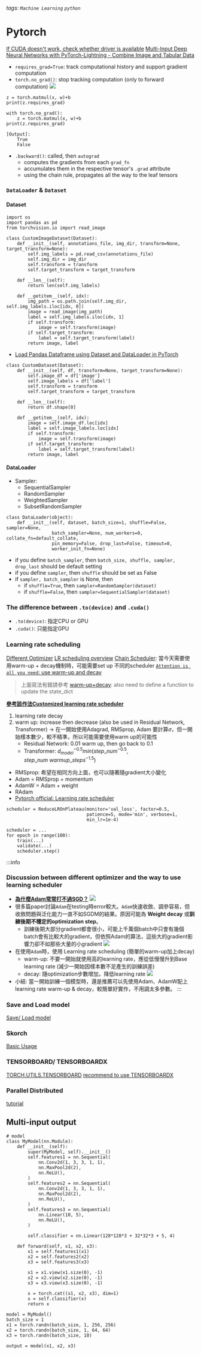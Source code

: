 ###### tags: `Machine Learning` `python`


Pytorch
===
[If CUDA doesn't work, check whether driver is available](https://www.nvidia.com/Download/index.aspx?lang=en-us)
[Multi-Input Deep Neural Networks with PyTorch-Lightning - Combine Image and Tabular Data](https://rosenfelder.ai/multi-input-neural-network-pytorch/)


- ```requires_grad=True```: track computational history and support gradient computation
- ```torch.no_grad()```: stop tracking computation (only to forward computation)
![](https://i.imgur.com/zsCEwKn.png)
```python=
z = torch.matmul(x, w)+b
print(z.requires_grad)

with torch.no_grad():
    z = torch.matmul(x, w)+b
print(z.requires_grad)

[Output]:
    True
    False
```
- ```.backward()```: called, then ```autograd```
    - computes the gradients from each ```grad_fn```
    - accumulates them in the respective tensor's ```.grad``` attribute
    - using the chain rule, propagates all the way to the leaf tensors



### ```DataLoader``` & ```Dataset```
#### Dataset

```python=
import os
import pandas as pd
from torchvision.io import read_image

class CustomImageDataset(Dataset):
    def __init__(self, annotations_file, img_dir, transform=None, target_transform=None):
        self.img_labels = pd.read_csv(annotations_file)
        self.img_dir = img_dir
        self.transform = transform
        self.target_transform = target_transform

    def __len__(self):
        return len(self.img_labels)

    def __getitem__(self, idx):
        img_path = os.path.join(self.img_dir, self.img_labels.iloc[idx, 0])
        image = read_image(img_path)
        label = self.img_labels.iloc[idx, 1]
        if self.transform:
            image = self.transform(image)
        if self.target_transform:
            label = self.target_transform(label)
        return image, label
```
- [Load Pandas Dataframe using Dataset and DataLoader in PyTorch](https://androidkt.com/load-pandas-dataframe-using-dataset-and-dataloader-in-pytorch/)
```python=
class CustomDataset(Dataset):
    def __init__(self, df, transform=None, target_transform=None):
        self.image_df = df['image']
        self.image_labels = df['label'] 
        self.transform = transform
        self.target_transform = target_transform
    
    def __len__(self):
        return df.shape[0]
    
    def __getitem__(self, idx):
        image = self.image_df.loc[idx]
        label = self.image_labels.loc[idx]
        if self.transform:
            image = self.transform(image)
        if self.target_transform:
            label = self.target_transform(label)
        return image, label
```


#### DataLoader
- Sampler:
    - SequentialSampler
    - RandomSampler
    - WeightedSampler
    - SubsetRandomSampler

```python=
class DataLoader(object):
    def __init__(self, dataset, batch_size=1, shuffle=False, sampler=None,
                 batch_sampler=None, num_workers=0, collate_fn=default_collate,
                 pin_memory=False, drop_last=False, timeout=0,
                 worker_init_fn=None)
```

- if you define ```batch_sampler```, then ```batch_size, shuffle, sampler, drop_last``` should be default setting
- if you define ```sampler```, then ```shuffle``` should be set as False
- if ```sampler, batch_sampler``` is None, then
    - if ```shuffle=True```, then ```sampler=RandomSampler(dataset)```
    - if ```shuffle=False```, then ```sampler=SequentialSampler(dataset)```


### The difference between ```.to(device)``` and ```.cuda()```
- ```.to(device)```: 指定CPU or GPU
- ```.cuda()```: 只能指定GPU

### Learning rate scheduling
[Different Optimizer](https://www.youtube.com/watch?v=HYUXEeh3kwY&feature=youtu.be)
[LR scheduling overview](https://www.kaggle.com/code/isbhargav/guide-to-pytorch-learning-rate-scheduling/notebook)
[Chain Scheduler](https://github.com/sooftware/pytorch-lr-scheduler): 當今天需要使用warm-up + decay機制時，可能需要set up 不同的scheduler
[```Attention is all you need```: use warm-up and decay](https://nlp.seas.harvard.edu/2018/04/03/attention.html#optimizer)
> 上面寫法有錯請參考 [warm-up+decay](https://stackoverflow.com/questions/65343377/adam-optimizer-with-warmup-on-pytorch): also need to define a function to update the state_dict

**[參考該作法Customized learning rate scheduler](https://github.com/sooftware/pytorch-lr-scheduler)**
1. learning rate decay
2. warm up: increase then decrease (also be used in Residual Network, Transformer) -> 在一開始使用Adagrad, RMSprop, Adam 要計算$\sigma$，但一開始樣本數少，較不精準，所以可能需要使用warm up的可能性
    - Residual Network: 0.01 warm up, then go back to 0.1
    - Transformer: $d_{model}^{-0.5} min(step\_num^{-0.5}, step\_num \ warmup\_steps^{-1.5})$

- RMSprop: 希望在相同方向上面，也可以隨著隨gradient大小變化
- Adam = RMSprop + momentum
- AdamW = Adam + weight
- RAdam
- [Pytorch official: Learning rate scheduler](https://pytorch.org/docs/stable/optim.html)
```python=
scheduler = ReduceLROnPlateau(monitor='val_loss', factor=0.5,
                              patience=5, mode='min', verbose=1,
                              min_lr=1e-4)
```

```python=
scheduler = ...
for epoch in range(100):
    train(...)
    validate(...)
    scheduler.step()
```

:::info
### Discussion between different optimizer and the way to use learning scheduler
- [**為什麼Adam常常打不過SGD？**](https://medium.com/ai-blog-tw/deep-learning-%E7%82%BA%E4%BB%80%E9%BA%BCadam%E5%B8%B8%E5%B8%B8%E6%89%93%E4%B8%8D%E9%81%8Esgd-%E7%99%A5%E7%B5%90%E9%BB%9E%E8%88%87%E6%94%B9%E5%96%84%E6%96%B9%E6%A1%88-fd514176f805)
![](https://i.imgur.com/JryjAES.png)
- 很多篇paper討論```Adam```在testing時error較大。```Adam```快速收斂、調參容易，但收斂問題與泛化能力一直不如SGDM的結果。原因可能為 **Weight decay** 或**訓練後期不穩定的optimization step**。
    - 訓練後期大部分gradient都會很小，可能上千萬個batch中只會有幾個batch會有比較大的gradient，但依照Adam的算法，這些大的gradient影響力卻不如那些大量的小gradient
![](https://i.imgur.com/O7fL4De.png)
- 在使用```Adam```時，使用 Learning rate scheduling (簡單的warm-up加上decay)
    - warm-up: 不要一開始就使用高的learning rate，應從低慢慢升到Base learning rate (減少一開始因樣本數不足產生的訓練誤差)
    - decay: 隨optimization步數增加，降低learning rate
![](https://i.imgur.com/1hXODz5.png)
- 小結: 當一開始訓練一個模型時，還是推薦可以先使用Adam、AdamW配上learning rate warm-up & decay，較簡單好實作，不用調太多參數。
:::

### Save and Load model

[Save/ Load model](https://pytorch.org/docs/master/notes/serialization.html)

### Skorch
[Basic Usage](https://colab.research.google.com/github/skorch-dev/skorch/blob/master/notebooks/Transfer_Learning.ipynb#scrollTo=aLPo7JE7-BvM)


### TENSORBOARD/ TENSORBOARDX
[TORCH.UTILS.TENSORBOARD](https://pytorch.org/docs/stable/tensorboard.html)
[recommend to use TENSORBOARDX]()


### Parallel Distributed 
[tutorial](https://pytorch.org/tutorials/beginner/dist_overview.html)



## Multi-input output




```python=
# model
class MyModel(nn.Module):
    def __init__(self):
        super(MyModel, self).__init__()
        self.features1 = nn.Sequential(
            nn.Conv2d(1, 3, 3, 1, 1),
            nn.MaxPool2d(2),
            nn.ReLU(),
        )
        self.features2 = nn.Sequential(
            nn.Conv2d(1, 3, 3, 1, 1),
            nn.MaxPool2d(2),
            nn.ReLU(),
        )
        self.features3 = nn.Sequential(
            nn.Linear(10, 5),
            nn.ReLU(),
        )

        self.classifier = nn.Linear(128*128*3 + 32*32*3 + 5, 4)
        
    def forward(self, x1, x2, x3):
        x1 = self.features1(x1)
        x2 = self.features2(x2)
        x3 = self.features3(x3)

        x1 = x1.view(x1.size(0), -1)
        x2 = x2.view(x2.size(0), -1)
        x3 = x3.view(x3.size(0), -1)
        
        x = torch.cat((x1, x2, x3), dim=1)
        x = self.classifier(x)
        return x

model = MyModel()
batch_size = 1
x1 = torch.randn(batch_size, 1, 256, 256)
x2 = torch.randn(batch_size, 1, 64, 64)
x3 = torch.randn(batch_size, 10)

output = model(x1, x2, x3)
```